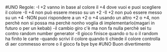 #UNO
Regole:
-I +2 vanno in base al colore il +4 dove vuoi e puoi scegliere il colore
-Il +4 non può essere messo su un +2
-Il +2 non può essere messo su un +4
-NON puoi rispondere a un +2 o +4 usando un altro +2 o +4, non perchè non si possa ma perchè nonho voglia di implementarlo(magari in futuro o per un kebab)
-il cambio giro c'è ma non fa nulla perchè sei tu contro random number generator
-Il gioco finisce quando o tu o il random ha finito le carte
-quando scrivi il colore quando ti chiede il colore controlla di aer commesso errore o il gioco fa bye bye
#UNO
Buon divertimento